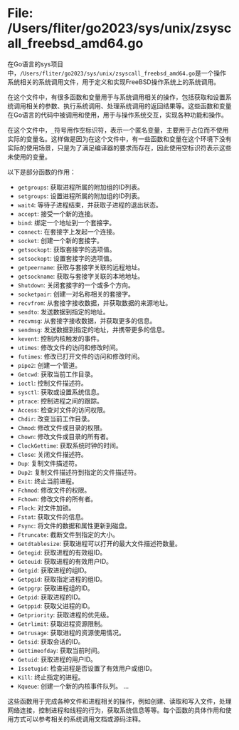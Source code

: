 # File: /Users/fliter/go2023/sys/unix/zsyscall_freebsd_amd64.go

在Go语言的sys项目中，`/Users/fliter/go2023/sys/unix/zsyscall_freebsd_amd64.go`是一个操作系统相关的系统调用文件，用于定义和实现FreeBSD操作系统上的系统调用。

在这个文件中，有很多函数和变量用于与系统调用相关的操作，包括获取和设置系统调用相关的参数、执行系统调用、处理系统调用的返回结果等。这些函数和变量在Go语言的代码中被调用和使用，用于与操作系统交互，实现各种功能和操作。

在这个文件中，`_`符号用作空标识符，表示一个匿名变量，主要用于占位而不使用实际的变量名。这样做是因为在这个文件中，有一些函数和变量在这个环境下没有实际的使用场景，只是为了满足编译器的要求而存在，因此使用空标识符表示这些未使用的变量。

以下是部分函数的作用：

- `getgroups`: 获取进程所属的附加组的ID列表。
- `setgroups`: 设置进程所属的附加组的ID列表。
- `wait4`: 等待子进程结束，并获取子进程的退出状态。
- `accept`: 接受一个新的连接。
- `bind`: 绑定一个地址到一个套接字。
- `connect`: 在套接字上发起一个连接。
- `socket`: 创建一个新的套接字。
- `getsockopt`: 获取套接字的选项值。
- `setsockopt`: 设置套接字的选项值。
- `getpeername`: 获取与套接字关联的远程地址。
- `getsockname`: 获取与套接字关联的本地地址。
- `Shutdown`: 关闭套接字的一个或多个方向。
- `socketpair`: 创建一对名称相关的套接字。
- `recvfrom`: 从套接字接收数据，并获取数据的来源地址。
- `sendto`: 发送数据到指定的地址。
- `recvmsg`: 从套接字接收数据，并获取更多的信息。
- `sendmsg`: 发送数据到指定的地址，并携带更多的信息。
- `kevent`: 控制内核触发的事件。
- `utimes`: 修改文件的访问和修改时间。
- `futimes`: 修改已打开文件的访问和修改时间。
- `pipe2`: 创建一个管道。
- `Getcwd`: 获取当前工作目录。
- `ioctl`: 控制文件描述符。
- `sysctl`: 获取或设置系统信息。
- `ptrace`: 控制进程之间的跟踪。
- `Access`: 检查对文件的访问权限。
- `Chdir`: 改变当前工作目录。
- `Chmod`: 修改文件或目录的权限。
- `Chown`: 修改文件或目录的所有者。
- `ClockGettime`: 获取系统时钟的时间。
- `Close`: 关闭文件描述符。
- `Dup`: 复制文件描述符。
- `Dup2`: 复制文件描述符到指定的文件描述符。
- `Exit`: 终止当前进程。
- `Fchmod`: 修改文件的权限。
- `Fchown`: 修改文件的所有者。
- `Flock`: 对文件加锁。
- `Fstat`: 获取文件的信息。
- `Fsync`: 将文件的数据和属性更新到磁盘。
- `Ftruncate`: 截断文件到指定的大小。
- `Getdtablesize`: 获取进程可以打开的最大文件描述符数量。
- `Getegid`: 获取进程的有效组ID。
- `Geteuid`: 获取进程的有效用户ID。
- `Getgid`: 获取进程的组ID。
- `Getpgid`: 获取指定进程的组ID。
- `Getpgrp`: 获取进程组的ID。
- `Getpid`: 获取进程的ID。
- `Getppid`: 获取父进程的ID。
- `Getpriority`: 获取进程的优先级。
- `Getrlimit`: 获取进程资源限制。
- `Getrusage`: 获取进程的资源使用情况。
- `Getsid`: 获取会话的ID。
- `Gettimeofday`: 获取当前时间。
- `Getuid`: 获取进程的用户ID。
- `Issetugid`: 检查进程是否设置了有效用户或组ID。
- `Kill`: 终止指定的进程。
- `Kqueue`: 创建一个新的内核事件队列。
...

这些函数用于完成各种文件和进程相关的操作，例如创建、读取和写入文件，处理网络连接，控制进程和线程的行为，获取系统信息等等。每个函数的具体作用和使用方式可以参考相关的系统调用文档或源码注释。

